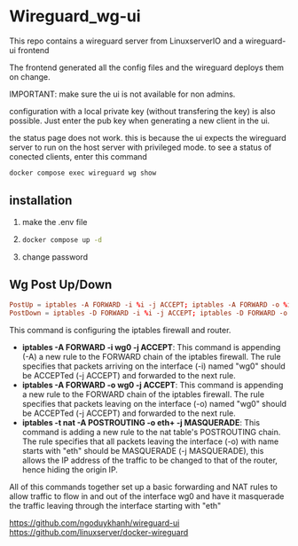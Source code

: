 # Wireguard_wg-ui

This repo contains a wireguard server from LinuxserverIO and a wireguard-ui frontend

The frontend generated all the config files and the wireguard deploys them on change.

IMPORTANT: make sure the ui is not available for non admins.

configuration with a local private key (without transfering the key) is also possible. Just enter the pub key when generating a new client in the ui.

the status page does not work. this is because the ui expects the wireguard server to run on the host server with privileged mode.
to see a status of conected clients, enter this command
```sh
docker compose exec wireguard wg show
```

## installation

1. make the .env file
2.  ```sh
    docker compose up -d
    ```
3. change password

## Wg Post Up/Down

```wg.conf
PostUp = iptables -A FORWARD -i %i -j ACCEPT; iptables -A FORWARD -o %i -j ACCEPT; iptables -t nat -A POSTROUTING -o eth+ -j MASQUERADE
PostDown = iptables -D FORWARD -i %i -j ACCEPT; iptables -D FORWARD -o %i -j ACCEPT; iptables -t nat -D POSTROUTING -o eth+ -j MASQUERADE
```
This command is configuring the iptables firewall and router.

- **iptables -A FORWARD -i wg0 -j ACCEPT**: This command is appending (-A) a new rule to the FORWARD chain of the iptables firewall. The rule specifies that packets arriving on the interface (-i) named "wg0" should be ACCEPTed (-j ACCEPT) and forwarded to the next rule.
- **iptables -A FORWARD -o wg0 -j ACCEPT**: This command is appending a new rule to the FORWARD chain of the iptables firewall. The rule specifies that packets leaving on the interface (-o) named "wg0" should be ACCEPTed (-j ACCEPT) and forwarded to the next rule.
- **iptables -t nat -A POSTROUTING -o eth+ -j MASQUERADE**: This command is adding a new rule to the nat table's POSTROUTING chain. The rule specifies that all packets leaving the interface (-o) with name starts with "eth" should be MASQUERADE (-j MASQUERADE), this allows the IP address of the traffic to be changed to that of the router, hence hiding the origin IP.

All of this commands together set up a basic forwarding and NAT rules to allow traffic to flow in and out of the interface wg0 and have it masquerade the traffic leaving through the interface starting with "eth"


https://github.com/ngoduykhanh/wireguard-ui
https://github.com/linuxserver/docker-wireguard
